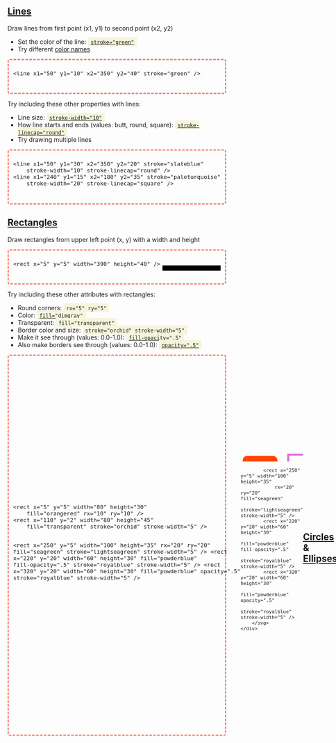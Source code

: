
<link rel="stylesheet" href="tufte.css"/>
<style>
body {
    padding-left: 0 !important;
}
.content {
    display: flex;
    align-items: center;
    justify-content: space-evenly;
    border: 3px dashed salmon;
    border-radius: 5px;
    padding: 10px;
}
pre {
    font-size: .8rem;
}
.code {
    background-color: beige;
    padding: 2px 6px;
}
</style>

[Lines](https://developer.mozilla.org/en-US/docs/Web/SVG/Element/line)
-------

Draw lines from first point (x1, y1) to second point (x2, y2)

- Set the color of the line: <span class="code">[`stroke="green"`](https://developer.mozilla.org/en-US/docs/Web/SVG/Attribute/stroke)</span>
- Try different [color names](https://upload.wikimedia.org/wikipedia/commons/2/2b/SVG_Recognized_color_keyword_names.svg)

<div class="content">
    <div>
        <pre>
&lt;line x1="50" y1="10" x2="350" y2="40" stroke="green" /&gt;
        </pre>
    </div>
    <div>
        <svg width="400" height="50">
            <line x1="50" y1="10" x2="350" y2="40" stroke="green" />
        </svg>
    </div>
</div>


Try including these other properties with lines:

- Line size: <span class="code">[`stroke-width="10"`](https://developer.mozilla.org/en-US/docs/Web/SVG/Attribute/stroke-width)</span>
- How line starts and ends (values: butt, round, square): <span class="code">[`stroke-linecap="round"`](https://developer.mozilla.org/en-US/docs/Web/SVG/Attribute/stroke-linecap)</span>
- Try drawing multiple lines

<div class="content">
    <div>
        <pre>
&lt;line x1="50" y1="30" x2="350" y2="20" stroke="slateblue"
    stroke-width="10" stroke-linecap="round" /&gt;
&lt;line x1="240" y1="15" x2="180" y2="35" stroke="paleturquoise"
    stroke-width="20" stroke-linecap="square" /&gt;
        </pre>
    </div>
    <div>
        <svg width="400" height="50">
            <line x1="50" y1="30" x2="350" y2="20" stroke="slateblue"
                stroke-width="10" stroke-linecap="round" />
            <line x1="210" y1="15" x2="190" y2="35" stroke="paleturquoise"
                stroke-width="20" stroke-linecap="square" />
        </svg>
    </div>
</div>



[Rectangles](https://developer.mozilla.org/en-US/docs/Web/SVG/Element/rect)
-----------

Draw rectangles from upper left point (x, y) with a width and height

<div class="content">
    <div>
        <pre>
&lt;rect x="5" y="5" width="390" height="40" /&gt;
        </pre>
    </div>
    <div>
        <svg width="400" height="50">
            <rect x="5" y="5" width="390" height="40" />
        </svg>
    </div>
</div>

Try including these other attributes with rectangles:

- Round corners: <span class="code">`rx="5" ry="5"`</span>
- Color: <span class="code">[`fill="dimgray"`](https://developer.mozilla.org/en-US/docs/Web/SVG/Attribute/fill)</span>
- Transparent: <span class="code">`fill="transparent"`</span>
- Border color and size: <span class="code">`stroke="orchid" stroke-width="5"`</span>
- Make it see through (values: 0.0-1.0): <span class="code">[`fill-opacity=".5"`](https://developer.mozilla.org/en-US/docs/Web/SVG/Attribute/fill-opacity)</span>
- Also make borders see through (values: 0.0-1.0): <span class="code">[`opacity=".5"`](https://developer.mozilla.org/en-US/docs/Web/SVG/Attribute/opacity)</span>

<div class="content">
    <div>
        <pre>
&lt;rect x="5" y="5" width="80" height="30"
    fill="orangered" rx="10" ry="10" /&gt;
&lt;rect x="110" y="2" width="80" height="45"
    fill="transparent" stroke="orchid" stroke-width="5" /&gt;

&lt;rect x="250" y="5" width="100" height="35"
    rx="20" ry="20" fill="seagreen"
    stroke="lightseagreen" stroke-width="5" /&gt;
&lt;rect x="220" y="20" width="60" height="30"
    fill="powderblue" fill-opacity=".5"
    stroke="royalblue" stroke-width="5" /&gt;
&lt;rect x="320" y="20" width="60" height="30"
    fill="powderblue" opacity=".5"
    stroke="royalblue" stroke-width="5" /&gt;
        </pre>
    </div>
    <div>
        <svg width="400" height="50">
            <rect x="5" y="5" width="80" height="30"
                fill="orangered" rx="10" ry="10" />
            <rect x="110" y="2" width="80" height="45"
                fill="transparent" stroke="orchid" stroke-width="5" />

            <rect x="250" y="5" width="100" height="35"
                rx="20" ry="20" fill="seagreen"
                stroke="lightseagreen" stroke-width="5" />
            <rect x="220" y="20" width="60" height="30"
                fill="powderblue" fill-opacity=".5"
                stroke="royalblue" stroke-width="5" />
            <rect x="320" y="20" width="60" height="30"
                fill="powderblue" opacity=".5"
                stroke="royalblue" stroke-width="5" />
        </svg>
    </div>
</div>




[Circles](https://developer.mozilla.org/en-US/docs/Web/SVG/Element/circle) & [Ellipses](https://developer.mozilla.org/en-US/docs/Web/SVG/Element/ellipse)
---------

Draw circles at a point (cx, cy) with a radius

<div class="content">
    <div>
        <pre>
&lt;circle cx="200" cy="25" r="20" fill="yellow" /&gt;
        </pre>
    </div>
    <div>
        <svg width="400" height="50">
            <circle cx="200" cy="25" r="20" fill="yellow" />
        </svg>
    </div>
</div>

Draw ellipses at a point (cx, cy) with a both a vertical and horizontal radius (rx, ry)

<div class="content">
    <div>
        <pre>
&lt;ellipse cx="200" cy="25" rx="50" ry="20" fill="greenyellow" /&gt;
        </pre>
    </div>
    <div>
        <svg width="400" height="50">
            <ellipse cx="200" cy="25" rx="50" ry="20" fill="greenyellow" />
        </svg>
    </div>
</div>

Try using the other attributes you learned with rectangles

<div class="content">
    <div>
        <pre>
&lt;circle cx="200" cy="50" r="40"
    fill="transparent" stroke="lavender" stroke-width="3"/&gt;
&lt;ellipse cx="200" cy="50" rx="40" ry="15"
    fill="transparent" stroke="lavender" stroke-width="3"/&gt;
        </pre>
    </div>
    <div>
        <svg width="400" height="100">
            <circle cx="200" cy="50" r="40" stroke="lavender" fill="transparent" stroke-width="3"/>
            <ellipse cx="200" cy="50" rx="40" ry="15" stroke="lavender" fill="transparent" stroke-width="3"/>
        </svg>
    </div>
</div>


[Text](https://developer.mozilla.org/en-US/docs/Web/SVG/Element/text)
------

Add text to images at the point (x, y)

<div class="content">
    <div>
        <pre>
&lt;text x="20" y="40" font-size="25" &gt;
    Let it snow, let it snow, let it snow!
&lt;/text&gt;
        </pre>
    </div>
    <div>
        <svg width="400" height="50">
            <text x="20" y="40" font-size="25">
                Let it snow, let it snow, let it snow!
            </text>
        </svg>
    </div>
</div>

Try including these other attributes with text:

- Stretch text to a length: <span class="code">[`textLength="300"`](https://developer.mozilla.org/en-US/docs/Web/SVG/Attribute/textLength)</span>
- Change how text stretches (values: spacing, spacingAndGlyphs): <span class="code">[`lengthAdjust="spacing"`](https://developer.mozilla.org/en-US/docs/Web/SVG/Attribute/lengthAdjust)</span>
- Rotate the text: <span class="code">[`rotate="10"`](https://developer.mozilla.org/en-US/docs/Web/SVG/Attribute/rotate)</span>

<div class="content">
    <div>
        <pre>
&lt;text x="0" y="20" font-size="25"
    textLength="300" lengthAdjust="spacing"&gt;
    Let it snow!
&lt;/text&gt;
&lt;text x="0" y="60" font-size="25"
    textLength="300" lengthAdjust="spacingAndGlyphs"&gt;
    Let it snow!
&lt;/text&gt;
&lt;text x="20" y="100" font-size="25"
    textLength="300" lengthAdjust="spacing"
    rotate="-90"&gt;
    Let it snow!
&lt;/text&gt;
        </pre>
    </div>
    <div>
        <svg width="400" height="120">
            <text x="0" y="20" font-size="25"
                textLength="300" lengthAdjust="spacing">
                Let it snow!
            </text>
            <text x="0" y="60" font-size="25"
                textLength="300" lengthAdjust="spacingAndGlyphs">
                Let it snow!
            </text>
            <text x="20" y="100" font-size="25"
                textLength="300" lengthAdjust="spacing"
                rotate="-90">
                Let it snow!
            </text>
        </svg>
    </div>
</div>

Try using the other attributes you've learned

<div class="content">
    <div>
        <pre>
&lt;text x="20" y="40" font-size="45"
    textLength="300" rotate="5"
    fill="transparent" stroke="plum" stroke-width="2"&gt;
    Let it snow!
&lt;/text&gt;
        </pre>
    </div>
    <div>
        <svg width="400" height="50">
            <text x="20" y="40" font-size="45"
                textLength="300" rotate="5"
                fill="transparent" stroke="plum" stroke-width="2">
                Let it snow!
            </text>
        </svg>
    </div>
</div>

[Transform](https://developer.mozilla.org/en-US/docs/Web/SVG/Attribute/transform)
-----------

translate

<div class="content">
    <div>
        <pre>
            &lt;rect x="100" y="30" width="60" height="40"
                fill="pink" /&gt;
            &lt;rect x="100" y="30" width="60" height="40"
                fill="mediumvioletred" fill-opacity=".8"
                transform="translate(10 10)" /&gt;
        </pre>
    </div>
    <div>
        <svg width="400" height="100" >
            <rect x="100" y="30" width="60" height="40"
                fill="pink" />
            <rect x="100" y="30" width="60" height="40"
                fill="mediumvioletred" fill-opacity=".8"
                transform="translate(10 10)" />
        </svg>
    </div>
</div>

Scale, but have to adjust position

<div class="content">
    <div>
        <pre>
            &lt;rect x="100" y="30" width="60" height="40"
                fill="pink" /&gt;
            &lt;rect x="55" y="20" width="60" height="40"
                fill="mediumvioletred" fill-opacity=".8"
                transform="scale(2 2)" /&gt;
        </pre>
    </div>
    <div>
        <svg width="400" height="100" >
            <rect x="100" y="30" width="60" height="40"
                fill="pink" />
            <rect x="55" y="20" width="60" height="40"
                fill="mediumvioletred" fill-opacity=".8"
                transform="scale(2 2)" />
        </svg>
    </div>
</div>

Use translate and scale so you don't have to adjust

<div class="content">
    <div>
        <pre>
            &lt;rect x="100" y="30" width="60" height="40"
                fill="pink" /&gt;
            &lt;rect x="0" y="0" width="60" height="40"
                fill="mediumvioletred" fill-opacity=".8"
                transform="translate(110 40) scale(2 2)" /&gt;
        </pre>
    </div>
    <div>
        <svg width="400" height="100" >
            <rect x="100" y="30" width="60" height="40"
                fill="pink" />
            <rect x="0" y="0" width="60" height="40"
                fill="mediumvioletred" fill-opacity=".8"
                transform="translate(110 40) scale(2 2)" />
        </svg>
    </div>
</div>

rotate

<div class="content">
    <div>
        <pre>
            &lt;rect x="100" y="30" width="60" height="40"
                fill="pink" /&gt;
            &lt;rect x="100" y="30" width="60" height="40"
                fill="mediumvioletred" fill-opacity=".8"
                transform="rotate(45 100 30)" /&gt;
        </pre>
    </div>
    <div>
        <svg width="400" height="100" >
            <rect x="100" y="30" width="60" height="40"
                fill="pink" />
            <rect x="100" y="30" width="60" height="40"
                fill="mediumvioletred" fill-opacity=".8"
                transform="rotate(45 100 30)" />
        </svg>
    </div>
</div>

skewX skewY

<div class="content">
    <div>
        <pre>
            &lt;rect x="10" y="10" width="60" height="40"
                fill="pink" /&gt;
            &lt;rect x="0" y="0" width="60" height="40"
                fill="mediumvioletred" fill-opacity=".8"
                transform="translate(20 20) skewX(10)" /&gt;

            &lt;rect x="100" y="10" width="60" height="40"
                fill="pink" /&gt;
            &lt;rect x="0" y="0" width="60" height="40"
                fill="mediumvioletred" fill-opacity=".8"
                transform="translate(110 20) skewY(10)" /&gt;

            &lt;rect x="200" y="10" width="60" height="40"
                fill="pink" /&gt;
            &lt;rect x="0" y="0" width="60" height="40"
                fill="mediumvioletred" fill-opacity=".8"
                transform="translate(210 20) skewX(10) skewY(10)" /&gt;
        </pre>
    </div>
    <div>
        <svg width="400" height="100" >
            <rect x="10" y="10" width="60" height="40"
                fill="pink" />
            <rect x="0" y="0" width="60" height="40"
                fill="mediumvioletred" fill-opacity=".8"
                transform="translate(20 20) skewX(10)" />

            <rect x="100" y="10" width="60" height="40"
            fill="pink" />
            <rect x="0" y="0" width="60" height="40"
                fill="mediumvioletred" fill-opacity=".8"
                transform="translate(110 20) skewY(10)" />

            <rect x="200" y="10" width="60" height="40"
                fill="pink" />
            <rect x="0" y="0" width="60" height="40"
                fill="mediumvioletred" fill-opacity=".8"
                transform="translate(210 20) skewX(10) skewY(10)" />
        </svg>
    </div>
</div>


[Animation](https://developer.mozilla.org/en-US/docs/Web/SVG/Element/animateTransform)
-----------

Animate property: width

<div class="content">
    <div>
        <pre>
          &lt;rect x="100" y="10" width="100" height="50" fill="aliceblue" &gt;
            &lt;animate 
              attributeName="width"
              from="100" to="150"
              dur="3s"
              repeatCount="indefinite" /&gt;
          &lt;/rect&gt;
        </pre>
    </div>
    <div>
        <svg width="400" height="100" >
          <rect x="100" y="10" width="100" height="50" fill="aliceblue" >
            <animate 
              attributeName="width"
              from="100" to="150"
              dur="3s"
              repeatCount="indefinite" />
          </rect>
        </svg>
    </div>
</div>

Multiple animation properties

<div class="content">
    <div>
        <pre>
          &lt;rect x="100" y="10" width="100" height="50" fill="aliceblue" &gt;
            &lt;animate 
              attributeName="width"
              from="150" to="0"
              dur="3s"
              repeatCount="indefinite" /&gt;
            &lt;animate 
              attributeName="height"
              from="0" to="50"
              dur="3s"
              repeatCount="indefinite" /&gt;
          &lt;/rect&gt;
        </pre>
    </div>
    <div>
        <svg width="400" height="100" >
          <rect x="100" y="10" width="100" height="50" fill="aliceblue" >
            <animate 
              attributeName="width"
              from="150" to="0"
              dur="3s"
              repeatCount="indefinite" />
            <animate 
              attributeName="height"
              from="0" to="50"
              dur="3s"
              repeatCount="indefinite" />
          </rect>
        </svg>
    </div>
</div>

Move an item from one location to another and have the movement occur over a length of time.
The type of movement we will perform is called `translate`. We will tell the animation what
point to begin, `from`, where to end, `to` and the number of seconds, `dur`, for it to take.

- Begin: <span class="code">[`from="50 0"`](https://developer.mozilla.org/en-US/docs/Web/SVG/Attribute/from)</span>
- End: <span class="code">[`to="200 0"`](https://developer.mozilla.org/en-US/docs/Web/SVG/Attribute/to)</span>
- How long: <span class="code">[`dur="10s"`](https://developer.mozilla.org/en-US/docs/Web/SVG/Attribute/dur)</span>
- How many times to perform the animation: <span class="code">[`repeatCount="indefinite"`](https://developer.mozilla.org/en-US/docs/Web/SVG/Attribute/repeatCount)</span>

<div class="content">
    <div>
        <pre>
&lt;circle cx="50" cy="25" r="20" fill="yellow"&gt;
    &lt;animateTransform attributeName="transform"
        type="translate"
        from="50 0"
        to="200 0"
        dur="10s"
        repeatCount="indefinite" /&gt;
&lt;/circle&gt;
        </pre>
    </div>
    <div>
        <svg width="400" height="50">
            <circle cx="50" cy="25" r="20" fill="yellow">
                <animateTransform attributeName="transform"
                    type="translate"
                    from="50 0"
                    to="200 0"
                    dur="10s"
                    repeatCount="indefinite" />
            </circle>
        </svg>
    </div>
</div>


Rotate:

<div class="content">
    <div>
        <pre>
            &lt;rect x="100" y="30" width="60" height="40" fill="indigo"&gt;
                &lt;animateTransform attributeName="transform"
                    type="rotate"
                    dur="10s"
                    from="0 130 50"
                    to="360 130 50"
                    repeatCount="indefinite" /&gt;
            &lt;/rect&gt;
        </pre>
    </div>
    <div>
        <svg width="400" height="100" >
            <rect x="100" y="30" width="60" height="40" fill="indigo">
                <animateTransform attributeName="transform"
                    type="rotate"
                    dur="10s"
                    from="0 130 50"
                    to="360 130 50"
                    repeatCount="indefinite" />
            </rect>
        </svg>
    </div>
</div>

Scale:

<div class="content">
    <div>
        <pre>
            &lt;circle cx="0" cy="0" r="20" fill="deeppink" transform="translate(100 50)"&gt;
                &lt;animateTransform attributeName="transform"
                    type="scale"
                    additive="sum"
                    dur="3s"
                    from=".5 .5"
                    to="2 2"
                    repeatCount="indefinite" /&gt;
            &lt;/circle&gt;
        </pre>
    </div>
    <div>
        <svg width="400" height="100" >
            <circle cx="0" cy="0" r="20" fill="deeppink" transform="translate(100 50)">
                <animateTransform attributeName="transform"
                    type="scale"
                    additive="sum"
                    dur="3s"
                    from=".5 .5"
                    to="2 2"
                    repeatCount="indefinite" />
            </circle>
        </svg>
    </div>
</div>


[Polygon](https://developer.mozilla.org/en-US/docs/Web/SVG/Element/polygon)
---------

Straight lines

<div class="content">
    <div>
        <pre>
            &lt;polygon
                points="100 20 200 90 300 50 200 0"
                fill="orange" /&gt;
        </pre>
    </div>
    <div>
        <svg width="400" height="100" >
            <polygon
                points="100 20 200 90 300 50 200 0"
                fill="orange" />
        </svg>
    </div>
</div>

Complex

<div class="content">
    <div>
        <pre>
            &lt;polygon
                points="100 50 130 100 180 60 220 80 300 50 220 20 180 40 130 0"
                fill="paleturquoise" /&gt;
        </pre>
    </div>
    <div>
        <svg width="400" height="100" >
            <polygon
                points="100 50 130 100 180 60 220 80 300 50 220 20 180 40 130 0"
                fill="paleturquoise" />
        </svg>
    </div>
</div>

Combine with transform

<div class="content">
    <div>
        <pre>
            &lt;polygon
                points="0 50 30 100 80 60 120 80 200 50 120 20 80 40 30 0"
                fill="paleturquoise"
                transform="translate(200 0) rotate(90)" /&gt;
        </pre>
    </div>
    <div>
        <svg width="400" height="200" >
            <polygon
                points="0 50 30 100 80 60 120 80 200 50 120 20 80 40 30 0"
                fill="paleturquoise"
                transform="translate(200 0) rotate(90)" />
        </svg>
    </div>
</div>



Gradients
---------

### [Linear](https://developer.mozilla.org/en-US/docs/Web/SVG/Element/radialGradient) ###

Offset: where it stops being a pure color. So 98% is the transition area.

<div class="content">
    <div>
        <pre>
            &lt;defs&gt;
                &lt;linearGradient id="NoBlur"&gt;
                    &lt;stop offset="50%" stop-color="darkblue"/&gt;
                    &lt;stop offset="50%" stop-color="deepskyblue"/&gt;
                &lt;/linearGradient&gt;
                &lt;linearGradient id="Blur"&gt;
                    &lt;stop offset="0%" stop-color="darkblue"/&gt;
                    &lt;stop offset="100%" stop-color="deepskyblue"/&gt;
                &lt;/linearGradient&gt;
                &lt;linearGradient id="MultiBlur"&gt;
                    &lt;stop offset="0%" stop-color="darkblue"/&gt;
                    &lt;stop offset="50%" stop-color="dodgerblue"/&gt;
                    &lt;stop offset="100%" stop-color="deepskyblue"/&gt;
                &lt;/linearGradient&gt;
            &lt;/defs&gt;

            &lt;rect x="0" y="0" width="150" height="100"
                fill="url(#NoBlur)"/&gt;
            &lt;rect x="150" y="0" width="150" height="100"
                fill="url(#Blur)"/&gt;
            &lt;rect x="300" y="0" width="150" height="100"
                fill="url(#MultiBlur)"/&gt;
        </pre>
    </div>
    <div>
        <svg width="450" height="100" >
            <defs>
                <linearGradient id="NoBlur">
                    <stop offset="50%" stop-color="darkblue"/>
                    <stop offset="50%" stop-color="deepskyblue"/>
                </linearGradient>
                <linearGradient id="Blur">
                    <stop offset="0%" stop-color="darkblue"/>
                    <stop offset="100%" stop-color="deepskyblue"/>
                </linearGradient>
                <linearGradient id="MultiBlur">
                    <stop offset="0%" stop-color="darkblue"/>
                    <stop offset="50%" stop-color="dodgerblue"/>
                    <stop offset="100%" stop-color="deepskyblue"/>
                </linearGradient>
            </defs>

            <rect x="0" y="0" width="150" height="100"
                fill="url(#NoBlur)"/>
            <rect x="150" y="0" width="150" height="100"
                fill="url(#Blur)"/>
            <rect x="300" y="0" width="150" height="100"
                fill="url(#MultiBlur)"/>
        </svg>
    </div>
</div>

Can't reuse ids

<div class="content">
    <div>
        <pre>
            &lt;defs&gt;
                &lt;linearGradient id="CornerBlur" x1="0" y1="0" x2="1" y2="1"&gt;
                    &lt;stop offset="0%" stop-color="darkblue"/&gt;
                    &lt;stop offset="100%" stop-color="deepskyblue"/&gt;
                &lt;/linearGradient&gt;
                &lt;linearGradient id="CornerBlurReverse" x1="0" y1="1" x2="1" y2=".5"&gt;
                    &lt;stop offset="0%" stop-color="deepskyblue"/&gt;
                    &lt;stop offset="100%" stop-color="darkblue"/&gt;
                &lt;/linearGradient&gt;
            &lt;/defs&gt;

            &lt;rect x="0" y="0" width="200" height="100"
                fill="url(#CornerBlur)"/&gt;
            &lt;rect x="200" y="0" width="200" height="100"
                fill="url(#CornerBlurReverse)"/&gt;
        </pre>
    </div>
    <div>
        <svg width="400" height="100" >
            <defs>
                <linearGradient id="CornerBlur" x1="0" y1="0" x2="1" y2="1">
                    <stop offset="0%" stop-color="darkblue"/>
                    <stop offset="100%" stop-color="deepskyblue"/>
                </linearGradient>
                <linearGradient id="CornerBlurReverse" x1="0" y1="1" x2="1" y2=".5">
                    <stop offset="0%" stop-color="deepskyblue"/>
                    <stop offset="100%" stop-color="darkblue"/>
                </linearGradient>
            </defs>

            <rect x="0" y="0" width="200" height="100"
                fill="url(#CornerBlur)"/>
            <rect x="200" y="0" width="200" height="100"
                fill="url(#CornerBlurReverse)"/>
        </svg>
    </div>
</div>

### [Radial](https://developer.mozilla.org/en-US/docs/Web/SVG/Element/radialGradient) ###

same

<div class="content">
    <div>
        <pre>
            &lt;defs&gt;
                &lt;radialGradient id="RadialGradient1"&gt;
                    &lt;stop offset="0%" stop-color="orchid"/&gt;
                    &lt;stop offset="100%" stop-color="mediumorchid"/&gt;
                &lt;/radialGradient&gt;
                &lt;radialGradient id="RadialGradient2"&gt;
                    &lt;stop offset="0%" stop-color="orchid"/&gt;
                    &lt;stop offset="50%" stop-color="mediumorchid"/&gt;
                    &lt;stop offset="100%" stop-color="violet"/&gt;
                &lt;/radialGradient&gt;
            &lt;/defs&gt;

            &lt;circle cx="50" cy="50" r="40"
                fill="url(#RadialGradient1)" /&gt;
            &lt;circle cx="150" cy="50" r="40"
                fill="url(#RadialGradient2)" /&gt;
        </pre>
    </div>
    <div>
        <svg width="300" height="100" >
            <defs>
                <radialGradient id="RadialGradient1">
                    <stop offset="0%" stop-color="orchid"/>
                    <stop offset="100%" stop-color="mediumorchid"/>
                </radialGradient>
                <radialGradient id="RadialGradient2">
                    <stop offset="0%" stop-color="orchid"/>
                    <stop offset="50%" stop-color="mediumorchid"/>
                    <stop offset="100%" stop-color="violet"/>
                </radialGradient>
            </defs>

            <circle cx="50" cy="50" r="40"
                fill="url(#RadialGradient1)" />
            <circle cx="150" cy="50" r="40"
                fill="url(#RadialGradient2)" />
        </svg>
    </div>
</div>

Change location of

<div class="content">
    <div>
        <pre>
            &lt;defs&gt;
                &lt;radialGradient id="Gradient1" r=".3"&gt;
                    &lt;stop offset="10%" stop-color="orangered"/&gt;
                    &lt;stop offset="100%" stop-color="lightgoldenrodyellow"/&gt;
                &lt;/radialGradient&gt;
                &lt;radialGradient id="Gradient2" r=".3" cx=".3" cy=".7"&gt;
                    &lt;stop offset="10%" stop-color="orangered"/&gt;
                    &lt;stop offset="100%" stop-color="lightgoldenrodyellow"/&gt;
                &lt;/radialGradient&gt;
                &lt;radialGradient id="Gradient3" r=".3" cx=".3" cy=".7" fx=".35" fy=".6"&gt;
                    &lt;stop offset="10%" stop-color="orangered"/&gt;
                    &lt;stop offset="100%" stop-color="lightgoldenrodyellow"/&gt;
                &lt;/radialGradient&gt;
            &lt;/defs&gt;

            &lt;rect x="0" y="0" width="100" height="100"
                fill="url(#Gradient1)" /&gt;
            &lt;rect x="100" y="0" width="100" height="100"
                fill="url(#Gradient2)" /&gt;
            &lt;rect x="200" y="0" width="100" height="100"
                fill="url(#Gradient3)" /&gt;
        </pre>
    </div>
    <div>
        <svg width="300" height="100" >
            <defs>
                <radialGradient id="Gradient1" r=".3">
                    <stop offset="10%" stop-color="orangered"/>
                    <stop offset="100%" stop-color="lightgoldenrodyellow"/>
                </radialGradient>
                <radialGradient id="Gradient2" r=".3" cx=".3" cy=".7">
                    <stop offset="10%" stop-color="orangered"/>
                    <stop offset="100%" stop-color="lightgoldenrodyellow"/>
                </radialGradient>
                <radialGradient id="Gradient3" r=".3" cx=".3" cy=".7" fx=".35" fy=".6">
                    <stop offset="10%" stop-color="orangered"/>
                    <stop offset="100%" stop-color="lightgoldenrodyellow"/>
                </radialGradient>
            </defs>

            <rect x="0" y="0" width="100" height="100"
                fill="url(#Gradient1)" />
            <rect x="100" y="0" width="100" height="100"
                fill="url(#Gradient2)" />
            <rect x="200" y="0" width="100" height="100"
                fill="url(#Gradient3)" />
        </svg>
    </div>
</div>

Animation with gradient

<div class="content">
    <div>
        <pre>
            &lt;defs&gt;
                &lt;radialGradient id="AnimatedGradient"&gt;
                    &lt;stop offset="1%" stop-color="hotpink"/&gt;
                    &lt;stop offset="99%" stop-color="deeppink"/&gt;
                &lt;/radialGradient&gt;
            &lt;/defs&gt;

            &lt;circle fill="url(#AnimatedGradient)"
                cx="0" cy="0" r="30" transform="translate(100 75)"&gt;
                &lt;animateTransform attributeName="transform"
                    type="scale"
                    additive="sum"
                    dur="3s"
                    from=".5 .5"
                    to="2 2"
                    repeatCount="indefinite" /&gt;
            &lt;/circle&gt;
        </pre>
    </div>
    <div>
        <svg width="400" height="150" >
            <defs>
                <radialGradient id="AnimatedGradient">
                    <stop offset="1%" stop-color="hotpink"/>
                    <stop offset="99%" stop-color="deeppink"/>
                </radialGradient>
            </defs>

            <circle fill="url(#AnimatedGradient)"
                cx="0" cy="0" r="30" transform="translate(100 75)">
                <animateTransform attributeName="transform"
                    type="scale"
                    additive="sum"
                    dur="3s"
                    from=".5 .5"
                    to="2 2"
                    repeatCount="indefinite" />
            </circle>
        </svg>
    </div>
</div>

Polygon with gradient

<div class="content">
    <div>
        <pre>
            &lt;defs&gt;
                &lt;radialGradient id="PolygonGradient"
                    r=".7" cx=".2" &gt;
                    &lt;stop offset="1%" stop-color="paleturquoise"/&gt;
                    &lt;stop offset="99%" stop-color="deepskyblue"/&gt;
                &lt;/radialGradient&gt;
            &lt;/defs&gt;

            &lt;polygon
                points="0 50 30 100 80 60 120 80 200 50 120 20 80 40 30 0"
                fill="url(#PolygonGradient)"
                transform="translate(200 0) rotate(90)" /&gt;
        </pre>
    </div>
    <div>
        <svg width="400" height="200" >
            <defs>
                <radialGradient id="PolygonGradient"
                    r=".7" cx=".2" >
                    <stop offset="1%" stop-color="paleturquoise"/>
                    <stop offset="99%" stop-color="deepskyblue"/>
                </radialGradient>
            </defs>

            <polygon
                points="0 50 30 100 80 60 120 80 200 50 120 20 80 40 30 0"
                fill="url(#PolygonGradient)"
                transform="translate(200 0) rotate(90)" />
        </svg>
    </div>
</div>

[Filters](https://developer.mozilla.org/en-US/docs/Web/SVG/Element/filter)
---------

SourceGraphic

<div class="content">
    <div>
        <pre>
            &lt;filter id="SameBlur"&gt;
                &lt;feGaussianBlur in="SourceGraphic" stdDeviation="5" /&gt;
            &lt;/filter&gt;
            &lt;filter id="DifferingBlur"&gt;
                &lt;feGaussianBlur in="SourceGraphic" stdDeviation="5 0" /&gt;
            &lt;/filter&gt;
            &lt;circle cx="50" cy="75" r="40" fill="springgreen"/&gt;
            &lt;circle cx="150" cy="75" r="40" fill="springgreen"
                filter="url(#SameBlur)"/&gt;
            &lt;circle cx="250" cy="75" r="40" fill="springgreen"
                filter="url(#DifferingBlur)"/&gt;
        </pre>
    </div>
    <div>
        <svg width="400" height="150" >
            <filter id="SameBlur">
                <feGaussianBlur in="SourceGraphic" stdDeviation="5" />
            </filter>
            <filter id="DifferingBlur">
                <feGaussianBlur in="SourceGraphic" stdDeviation="5 0" />
            </filter>
            <circle cx="50" cy="75" r="40" fill="springgreen"/>
            <circle cx="150" cy="75" r="40" fill="springgreen"
                filter="url(#SameBlur)"/>
            <circle cx="250" cy="75" r="40" fill="springgreen"
                filter="url(#DifferingBlur)"/>
        </svg>
    </div>
</div>

Drop shadow

<div class="content">
    <div>
        <pre>
            &lt;defs&gt;
                &lt;filter id="DropShadow" x="0" y="0" width="150%" height="150%"&gt;
                    &lt;feOffset result="offsetOut" in="SourceAlpha" dx="8" dy="8" /&gt;
                    &lt;feGaussianBlur result="blurOut" in="offsetOut" stdDeviation="6" /&gt;
                    &lt;feBlend in="SourceGraphic" in2="blurOut" mode="normal" /&gt;
                &lt;/filter&gt;
            &lt;/defs&gt;
 
            &lt;rect width="90" height="90" rx="5" ry="5"
                fill="darkcyan"
                filter="url(#DropShadow)" /&gt;
        </pre>
    </div>
    <div>
        <svg width="200" height="150">
            <defs>
                <filter id="DropShadow" x="0" y="0" width="150%" height="150%">
                    <feOffset result="offsetOut" in="SourceAlpha" dx="8" dy="8" />
                    <feGaussianBlur result="blurOut" in="offsetOut" stdDeviation="6" />
                    <feBlend in="SourceGraphic" in2="blurOut" mode="normal" />
                </filter>
            </defs>
 
            <rect width="90" height="90" rx="5" ry="5"
                fill="darkcyan"
                filter="url(#DropShadow)" />
       </svg> 
    </div>
</div>

[Groups](https://developer.mozilla.org/en-US/docs/Web/SVG/Element/g) and [Use](https://developer.mozilla.org/en-US/docs/Web/SVG/Element/use)
--------

Grouping

<div class="content">
    <div>
        <pre>
            &lt;g fill="gold" transform="rotate(25) translate(40 0)"&gt;
                &lt;circle cx="20" cy="15" r="8" /&gt;
                &lt;circle cx="37" cy="15" r="6" /&gt;
                &lt;circle cx="50" cy="15" r="4" /&gt;
                &lt;circle cx="60" cy="15" r="2" /&gt;
            &lt;/g&gt;
        </pre>
    </div>
    <div>
        <svg width="400" height="75">
            <g fill="gold" transform="rotate(25) translate(40 0)">
                <circle cx="20" cy="15" r="8" />
                <circle cx="37" cy="15" r="6" />
                <circle cx="50" cy="15" r="4" />
                <circle cx="60" cy="15" r="2" />
            </g>
        </svg>
    </div>
</div>

Using

<div class="content">
    <div>
        <pre>
            &lt;def&gt;
                &lt;g id="DotsTransformed" fill="gold"&gt;
                    &lt;circle r="8" /&gt;
                    &lt;circle r="6" transform="translate(17 0)" /&gt;
                    &lt;circle r="4" transform="translate(30 0)" /&gt;
                    &lt;circle r="2" transform="translate(40 0)" /&gt;
                &lt;/g&gt;
            &lt;/def&gt;
            &lt;use href="#DotsTransformed" transform="translate(50 20) rotate(20)"/&gt;
            &lt;use href="#DotsTransformed" transform="translate(140 20) rotate(160)"/&gt;
        </pre>
    </div>
    <div>
        <svg width="400" height="150">
            <def>
                <g id="DotsTransformed" fill="gold">
                    <circle r="8" />
                    <circle r="6" transform="translate(17 0)" />
                    <circle r="4" transform="translate(30 0)" />
                    <circle r="2" transform="translate(40 0)" />
                </g>
            </def>
            <use href="#DotsTransformed" transform="translate(50 20) rotate(20)"/>
            <use href="#DotsTransformed" transform="translate(140 20) rotate(160)"/>
        </svg>
    </div>
</div>


[Paths and Archs](https://developer.mozilla.org/en-US/docs/Web/SVG/Tutorial/Paths)
-----------------

M: absolute move to
h: relative horizontal
v: relative vertical
Z: connect end to start

<div class="content">
    <div>
        <pre>
            &lt;path
                d="M10 10 h 80 v 80 h -80 Z"
                fill="transparent"
                stroke="royalblue" stroke-width="10"/&gt;
        </pre>
    </div>
    <div>
        <svg width="200" height="100">
            <path
                d="M10 10 h 80 v 80 h -80 Z"
                fill="transparent"
                stroke="royalblue" stroke-width="10"/>
        </svg>
    </div>
</div>

a: arch (a rx ry x-axis-rotation large-arc-flag sweep-flag dx dy)
two ellipses that can connect any two points
long either of those circles there are two possible paths that you can take to connect the points, so in any situation there are four possible arcs available.


<div class="content">
    <div>
        <pre>
            &lt;path
                d="M10 10 a 1 1 0 0 0 100 0"
                fill="cadetblue" stroke="cadetblue" /&gt;
            &lt;path
                d="M120 10 a 5 1 0 0 0 100 0"
                fill="lightseagreen" stroke="lightseagreen" /&gt;
            &lt;path
                d="M240 10 a 1 2 0 0 0 100 0"
                fill="mediumseagreen" stroke="mediumseagreen" /&gt;
        </pre>
    </div>
    <div>
        <svg width="400" height="150">
            <path
                d="M10 10 a 1 1 0 0 0 100 0"
                fill="cadetblue" stroke="cadetblue" />
            <path
                d="M120 10 a 5 1 0 0 0 100 0"
                fill="lightseagreen" stroke="lightseagreen" />
            <path
                d="M240 10 a 1 2 0 0 0 100 0"
                fill="mediumseagreen" stroke="mediumseagreen" />
        </svg>
    </div>
</div>

Set a different y ending position

<div class="content">
    <div>
        <pre>
            &lt;path
                d="M10 10 a 1 1 0 0 0 100 20"
                fill="fuchsia" stroke="fuchsia" /&gt;
            &lt;path
                d="M150 10 a 5 1 0 0 0 100 20"
                fill="deeppink" stroke="deeppink" /&gt;
            &lt;path
                d="M270 10 a 1 2 0 0 0 100 20"
                fill="mediumvioletred" stroke="mediumvioletred" /&gt;
        </pre>
    </div>
    <div>
        <svg width="400" height="150">
            <path
                d="M10 10 a 1 1 0 0 0 100 20"
                fill="fuchsia" stroke="fuchsia" />
            <path
                d="M150 10 a 5 1 0 0 0 100 20"
                fill="deeppink" stroke="deeppink" />
            <path
                d="M270 10 a 1 2 0 0 0 100 20"
                fill="mediumvioletred" stroke="mediumvioletred" />
        </svg>
    </div>
</div>


The third parameter describes the rotation of the arc

<div class="content">
    <div>
        <pre>
            &lt;path
                d="M30 0 a 2 1 0 0 0 100 0"
                fill="coral" stroke="coral" /&gt;
            &lt;path
                d="M150 0 a 2 1 22 0 0 100 0"
                fill="orange" stroke="orange" /&gt;
            &lt;path
                d="M280 0 a 2 1 45 0 0 100 0"
                fill="darkorange" stroke="darkorange" /&gt;
            &lt;path
                d="M410 0 a 2 1 57 0 0 100 0"
                fill="tomato" stroke="tomato" /&gt;
            &lt;path
                d="M540 0 a 2 1 90 0 0 100 0"
                fill="orangered" stroke="orangered" /&gt;
        </pre>
    </div>
    <div>
        <svg width="650" height="110">
            <path
                d="M30 0 a 2 1 0 0 0 100 0"
                fill="coral" stroke="coral" />
            <path
                d="M150 0 a 2 1 22 0 0 100 0"
                fill="orange" stroke="orange" />
            <path
                d="M280 0 a 2 1 45 0 0 100 0"
                fill="darkorange" stroke="darkorange" />
            <path
                d="M410 0 a 2 1 57 0 0 100 0"
                fill="tomato" stroke="tomato" />
            <path
                d="M540 0 a 2 1 90 0 0 100 0"
                fill="orangered" stroke="orangered" />
        </svg>
    </div>
</div>

The second argument is the sweep-flag. It determines if the arc should begin moving at positive angles or negative ones, which essentially picks which of the two circles you will travel around. 

It simply determines if the arc should be greater than or less than 180 degrees; in the end, this flag determines which direction the arc will travel around a given circle.

<div class="content">
    <div>
        <pre>
            &lt;path
                d="M10 110 a 60 60 0 0 0 100 0"
                fill="aqua" stroke="aqua" /&gt;
            &lt;path
                d="M120 110 a 60 60 0 0 1 100 0"
                fill="aquamarine" stroke="aquamarine" /&gt;
            &lt;path
                d="M230 110 a 60 60 0 1 0 100 0"
                fill="palegreen" stroke="palegreen" /&gt;
            &lt;path
                d="M340 110 a 60 60 0 1 1 100 0"
                fill="greenyellow" stroke="greenyellow" /&gt;
        </pre>
    </div>
    <div>
        <svg width="460" height="210">
            <path
                d="M10 110 a 60 60 0 0 0 100 0"
                fill="aqua" stroke="aqua" />
            <path
                d="M120 110 a 60 60 0 0 1 100 0"
                fill="aquamarine" stroke="aquamarine" />
            <path
                d="M230 110 a 60 60 0 1 0 100 0"
                fill="palegreen" stroke="palegreen" />
            <path
                d="M340 110 a 60 60 0 1 1 100 0"
                fill="greenyellow" stroke="greenyellow" />
        </svg>
    </div>
</div>


[View box](https://developer.mozilla.org/en-US/docs/Web/SVG/Attribute/viewBox)
----------

Zooming


<div class="content">
    <div>
        <pre>
            &lt;svg width="150" height="150" viewBox="0 0 150 150"&gt;
                &lt;rect width="200%" height="200%" fill="lightsteelblue"/&gt;
                &lt;rect x="5" y="5" rx="5" ry="5"
                    width="75" height="75"
                    fill="springgreen"/&gt;
                &lt;circle cx="100" cy="100" r="25"
                    fill="greenyellow" /&gt;
            &lt;/svg&gt;
            &lt;svg width="150" height="150" viewBox="0 0 100 100" &gt;
                &lt;rect width="200%" height="200%" fill="lightsteelblue"/&gt;
                &lt;rect x="5" y="5" rx="5" ry="5"
                    width="75" height="75"
                    fill="springgreen"/&gt;
                &lt;circle cx="100" cy="100" r="25"
                    fill="greenyellow" /&gt;
            &lt;/svg&gt;
            &lt;svg width="150" height="150" viewBox="0 0 200 200" &gt;
                &lt;rect width="200%" height="200%" fill="lightsteelblue"/&gt;
                &lt;rect x="5" y="5" rx="5" ry="5"
                    width="75" height="75"
                    fill="springgreen"/&gt;
                &lt;circle cx="100" cy="100" r="25"
                    fill="greenyellow" /&gt;
            &lt;/svg&gt;
        </pre>
    </div>
    <div>
        <svg width="150" height="150" viewBox="0 0 150 150">
            <rect width="200%" height="200%" fill="lightsteelblue"/>
            <rect x="5" y="5" rx="5" ry="5"
                width="75" height="75"
                fill="springgreen"/>
            <circle cx="100" cy="100" r="25"
                fill="greenyellow" />
        </svg>
        <svg width="150" height="150" viewBox="0 0 100 100" >
            <rect width="200%" height="200%" fill="lightsteelblue"/>
            <rect x="5" y="5" rx="5" ry="5"
                width="75" height="75"
                fill="springgreen"/>
            <circle cx="100" cy="100" r="25"
                fill="greenyellow" />
        </svg>
        <svg width="150" height="150" viewBox="0 0 200 200" >
            <rect width="200%" height="200%" fill="lightsteelblue"/>
            <rect x="5" y="5" rx="5" ry="5"
                width="75" height="75"
                fill="springgreen"/>
            <circle cx="100" cy="100" r="25"
                fill="greenyellow" />
        </svg>
    </div>
</div>

Different starting

<div class="content">
    <div>
        <pre>
            &lt;svg width="150" height="150" viewBox="40 40 150 150"&gt;
                &lt;rect width="200%" height="200%" fill="lightsteelblue"/&gt;
                &lt;rect x="5" y="5" rx="5" ry="5"
                    width="75" height="75"
                    fill="springgreen"/&gt;
                &lt;circle cx="100" cy="100" r="25"
                    fill="greenyellow" /&gt;
            &lt;/svg&gt;
            &lt;svg width="150" height="150" viewBox="30 30 100 100" &gt;
                &lt;rect width="200%" height="200%" fill="lightsteelblue"/&gt;
                &lt;rect x="5" y="5" rx="5" ry="5"
                    width="75" height="75"
                    fill="springgreen" /&gt;
                &lt;circle cx="100" cy="100" r="25"
                    fill="greenyellow" /&gt;
            &lt;/svg&gt;
            &lt;svg width="150" height="150" viewBox="50 50 200 200" &gt;
                &lt;rect width="200%" height="200%" fill="lightsteelblue"/&gt;
                &lt;rect x="5" y="5" rx="5" ry="5"
                    width="75" height="75"
                    fill="springgreen"/&gt;
                &lt;circle cx="100" cy="100" r="25"
                    fill="greenyellow" /&gt;
            &lt;/svg&gt;
        </pre>
    </div>
    <div>
        <svg width="150" height="150" viewBox="40 40 150 150">
            <rect width="200%" height="200%" fill="lightsteelblue"/>
            <rect x="5" y="5" rx="5" ry="5"
                width="75" height="75"
                fill="springgreen"/>
            <circle cx="100" cy="100" r="25"
                fill="greenyellow" />
        </svg>
        <svg width="150" height="150" viewBox="30 30 100 100" >
            <rect width="200%" height="200%" fill="lightsteelblue"/>
            <rect x="5" y="5" rx="5" ry="5"
                width="75" height="75"
                fill="springgreen" />
            <circle cx="100" cy="100" r="25"
                fill="greenyellow" />
        </svg>
        <svg width="150" height="150" viewBox="50 50 200 200" >
            <rect width="200%" height="200%" fill="lightsteelblue"/>
            <rect x="5" y="5" rx="5" ry="5"
                width="75" height="75"
                fill="springgreen"/>
            <circle cx="100" cy="100" r="25"
                fill="greenyellow" />
        </svg>
    </div>
</div>
